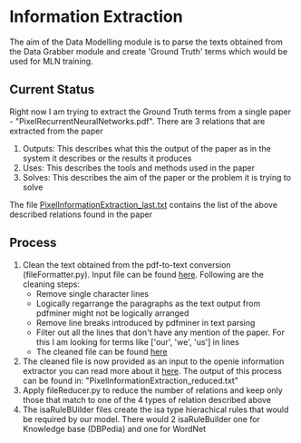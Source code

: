 # Information Extraction

The aim of the Data Modelling module is to parse the texts obtained from the Data Grabber module and create 'Ground Truth' terms which would be used for MLN training. 

## Current Status
Right now I am trying to extract the Ground Truth terms from a single paper - "PixelRecurrentNeuralNetworks.pdf".
There are 3 relations that are extracted from the paper
1. Outputs: This describes what this the output of the paper as in the system it describes or the results it produces
2. Uses: This describes the tools and methods used in the paper
3. Solves: This describes the aim of the paper or the problem it is trying to solve

The file [PixelInformationExtraction_last.txt](https://github.com/monkeydunkey/CSE579/blob/master/DataModelling/PixelInformationExtraction_last.txt) contains the list of the above described relations found in the paper

## Process
1. Clean the text obtained from the pdf-to-text conversion (fileFormatter.py). Input file can be found [here](https://github.com/monkeydunkey/CSE579/blob/master/DataModelling/PixelRecurrentNeuralNetworks.txt). Following are the cleaning steps:
    * Remove single character lines
    * Logically regarrange the paragraphs as the text output from pdfminer might not be logically arranged
    * Remove line breaks introduced by pdfminer in text parsing
    * Filter out all the lines that don't have any mention of the paper. For this I am looking for terms like ['our', 'we', 'us'] in lines
   * The cleaned file can be found [here](https://github.com/monkeydunkey/CSE579/blob/master/DataModelling/PixelRecurrentNeuralNetworks_formatted_reduced.txt)
2. The cleaned file is now provided as an input to the openie information extractor you can read more about it [here](https://github.com/allenai/openie-standalone). The output of this process can be found in: "PixelInformationExtraction_reduced.txt"
3. Apply fileReducer.py to reduce the number of relations and keep only those that match to one of the 4 types of relation described above
4. The isaRuleBUilder files create the isa type hierachical rules that would be required by our model. There would 2 isaRuleBuilder one for Knowledge base (DBPedia) and one for WordNet
